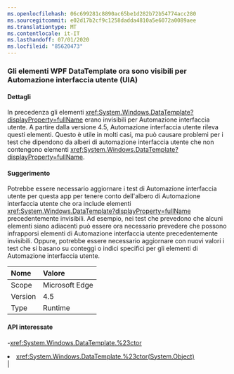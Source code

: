 ```yaml
---
ms.openlocfilehash: 06c699281c8890ac65be1d282b72b54774acc280
ms.sourcegitcommit: e02d17b2cf9c1258dadda4810a5e6072a0089aee
ms.translationtype: MT
ms.contentlocale: it-IT
ms.lasthandoff: 07/01/2020
ms.locfileid: "85620473"
---
```

### <a name="wpf-datatemplate-elements-are-now-visible-to-uia"></a>Gli elementi WPF DataTemplate ora sono visibili per Automazione interfaccia utente (UIA)

#### <a name="details"></a>Dettagli

In precedenza gli elementi <xref:System.Windows.DataTemplate?displayProperty=fullName> erano invisibili per Automazione interfaccia utente. A partire dalla versione 4.5, Automazione interfaccia utente rileva questi elementi. Questo è utile in molti casi, ma può causare problemi per i test che dipendono da alberi di automazione interfaccia utente che non contengono elementi <xref:System.Windows.DataTemplate?displayProperty=fullName>.

#### <a name="suggestion"></a>Suggerimento

Potrebbe essere necessario aggiornare i test di Automazione interfaccia utente per questa app per tenere conto dell'albero di Automazione interfaccia utente che ora include elementi <xref:System.Windows.DataTemplate?displayProperty=fullName> precedentemente invisibili. Ad esempio, nei test che prevedono che alcuni elementi siano adiacenti può essere ora necessario prevedere che possono infrapporsi elementi di Automazione interfaccia utente precedentemente invisibili. Oppure, potrebbe essere necessario aggiornare con nuovi valori i test che si basano su conteggi o indici specifici per gli elementi di Automazione interfaccia utente.

| Nome    | Valore       |
|:--------|:------------|
| Scope   |Microsoft Edge|
|Version|4.5|
|Type|Runtime

#### <a name="affected-apis"></a>API interessate

-<xref:System.Windows.DataTemplate.%23ctor></li><li><xref:System.Windows.DataTemplate.%23ctor(System.Object)></li></ul>|
